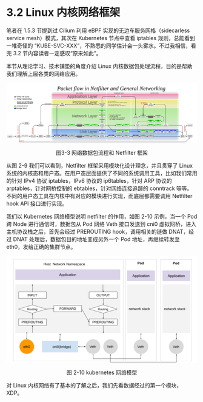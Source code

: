 # 3.2 Linux 内核网络框架

笔者在 1.5.3 节提到过 Cilium 利用 eBPF 实现的无边车服务网格（sidecarless service mesh）模式，其次在 Kubernetes 节点中查看 iptables 规则，总能看到一堆奇怪的 “KUBE-SVC-XXX”，不熟悉的同学估计会一头雾水。不过我相信，看完 3.2 节内容读者一定感叹“原来如此”。

本节从理论学习、技术铺垫的角度介绍 Linux 内核数据包处理流程，目的是帮助我们理解上层各类的网络应用。

<div  align="center">
	<img src="../assets/Netfilter-packet-flow.svg" width = "800"  align=center />
	<p>图3-3 网络数据包流程和 Netfilter 框架</p>
</div>

从图 2-9 我们可以看到，Netfilter 框架采用模块化设计理念，并且贯穿了 Linux 系统的内核态和用户态。在用户态层面提供了不同的系统调用工具，比如我们常用的针对 IPv4 协议 iptables，IPv6 协议的 ip6tables，针对 ARP 协议的 arptables，针对网桥控制的 ebtables，针对网络连接追踪的 conntrack 等等。不同的用户态工具在内核中有对应的模块进行实现，而底层都需要调用 Netfilter hook API 接口进行实现。


我们以 Kubernetes 网络模型说明 netfilter 的作用，如图 2-10 示例，当一个 Pod 跨 Node 进行通信时，数据包从 Pod 网络 Veth 接口发送到 cni0 虚拟网桥，进入主机协议栈之后，首先会经过 PREROUTING hook，调用相关的链做 DNAT，经过 DNAT 处理后，数据包目的地址变成另外一个 Pod 地址，再继续转发至 eth0，发给正确的集群节点。

<div  align="center">
	<img src="../assets/netfilter-k8s.png" width = "550"  align=center />
	<p>图 2-10 kubernetes 网络模型</p>
</div>


对 Linux 内核网络有了基本的了解之后，我们先看数据经过的第一个模块，XDP。
